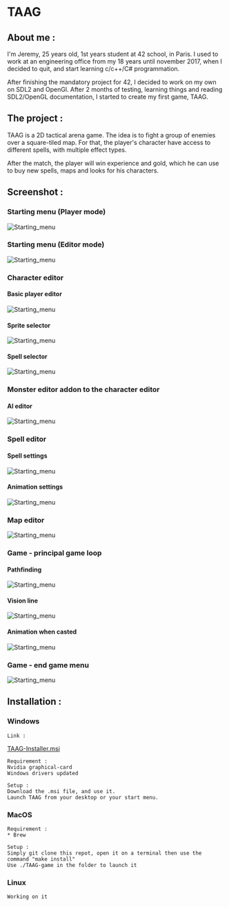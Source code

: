 # TAAG

## About me :

I'm Jeremy, 25 years old, 1st years student at 42 school, in Paris.
I used to work at an engineering office from my 18 years until november 2017, when I decided to quit, and start learning c/c++/C# programmation.

After finishing the mandatory project for 42, I decided to work on my own on SDL2 and OpenGl. After 2 months of testing, learning things and reading SDL2/OpenGL documentation, I started to create my first game, TAAG.

## The project :

TAAG is a 2D tactical arena game. The idea is to fight a group of enemies over a square-tiled map. For that, the player's character have access to different spells, with multiple effect types.

After the match, the player will win experience and gold, which he can use to buy new spells, maps and looks for his characters.

## Screenshot :

### Starting menu (Player mode)
![Starting_menu](ressources/readme/lobby_user.png)

### Starting menu (Editor mode)
![Starting_menu](ressources/readme/lobby_editor.png)


### Character editor
#### Basic player editor
![Starting_menu](ressources/readme/player_editor_1.png)
#### Sprite selector
![Starting_menu](ressources/readme/player_editor_2.png)
#### Spell selector
![Starting_menu](ressources/readme/player_editor_3.png)

### Monster editor addon to the character editor
#### AI editor
![Starting_menu](ressources/readme/AI_editor.png)

### Spell editor
#### Spell settings
![Starting_menu](ressources/readme/spell_editor.png)
#### Animation settings
![Starting_menu](ressources/readme/animation_settings.png)

### Map editor
![Starting_menu](ressources/readme/map_editor.png)

### Game - principal game loop
#### Pathfinding
![Starting_menu](ressources/readme/pathfinding_algorythmn.png)
#### Vision line
![Starting_menu](ressources/readme/vision_line_algorythmn.png)
#### Animation when casted
![Starting_menu](ressources/readme/animation_display.png)

### Game - end game menu
![Starting_menu](ressources/readme/end_game_menu.png)

## Installation :

### Windows
```
Link :
```

[TAAG-Installer.msi](https://drive.google.com/open?id=1xsZ6ITREkvIzhX4wHdFt207bGUUx6R1r)
```
Requirement :
Nvidia graphical-card
Windows drivers updated

Setup :
Download the .msi file, and use it.
Launch TAAG from your desktop or your start menu.
```

### MacOS
```
Requirement :
* Brew

Setup :
Simply git clone this repot, open it on a terminal then use the command "make install"
Use ./TAAG-game in the folder to launch it
```

### Linux
```
Working on it
```
